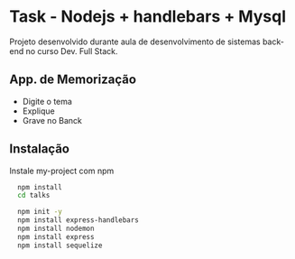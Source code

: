 
# Task - Nodejs + handlebars + Mysql

Projeto desenvolvido durante aula de desenvolvimento de sistemas back-end no curso Dev. Full Stack.


## App. de Memorização

- Digite o tema
- Explique
- Grave no Banck


## Instalação

Instale my-project com npm

```bash
  npm install
  cd talks

  npm init -y 
  npm install express-handlebars
  npm install nodemon
  npm install express
  npm install sequelize

```
    